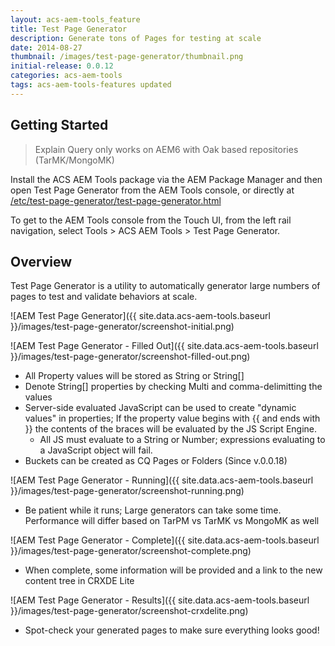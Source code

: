 ```yaml
---
layout: acs-aem-tools_feature
title: Test Page Generator
description: Generate tons of Pages for testing at scale
date: 2014-08-27
thumbnail: /images/test-page-generator/thumbnail.png
initial-release: 0.0.12
categories: acs-aem-tools
tags: acs-aem-tools-features updated
---
```


## Getting Started

> Explain Query only works on AEM6 with Oak based repositories (TarMK/MongoMK)

Install the ACS AEM Tools package via the AEM Package Manager and then open Test Page Generator from the AEM Tools console, or directly at [/etc/test-page-generator/test-page-generator.html](http://localhost:4502/etc/acs-tools/test-page-generator.html)

To get to the AEM Tools console from the Touch UI, from the left rail navigation, select Tools > ACS AEM Tools > Test Page Generator.

## Overview

Test Page Generator is a utility to automatically generator large numbers of pages to test and validate behaviors at scale.

![AEM Test Page Generator]({{ site.data.acs-aem-tools.baseurl }}/images/test-page-generator/screenshot-initial.png)

![AEM Test Page Generator - Filled Out]({{ site.data.acs-aem-tools.baseurl }}/images/test-page-generator/screenshot-filled-out.png)

* All Property values will be stored as String or String[]
* Denote String[] properties by checking Multi and comma-delimitting the values
* Server-side evaluated JavaScript can be used to create "dynamic values" in properties; If the property value begins with {{ and ends with }} the contents of the braces will be evaluated by the JS Script Engine.
  * All JS must evaluate to a String or Number; expressions evaluating to a JavaScript object will fail.
* Buckets can be created as CQ Pages or Folders (Since v.0.0.18)

![AEM Test Page Generator - Running]({{ site.data.acs-aem-tools.baseurl }}/images/test-page-generator/screenshot-running.png)

* Be patient while it runs; Large generators can take some time. Performance will differ based on TarPM vs TarMK vs MongoMK as well

![AEM Test Page Generator - Complete]({{ site.data.acs-aem-tools.baseurl }}/images/test-page-generator/screenshot-complete.png)

* When complete, some information will be provided and a link to the new content tree in CRXDE Lite

![AEM Test Page Generator - Results]({{ site.data.acs-aem-tools.baseurl }}/images/test-page-generator/screenshot-crxdelite.png)

* Spot-check your generated pages to make sure everything looks good!
